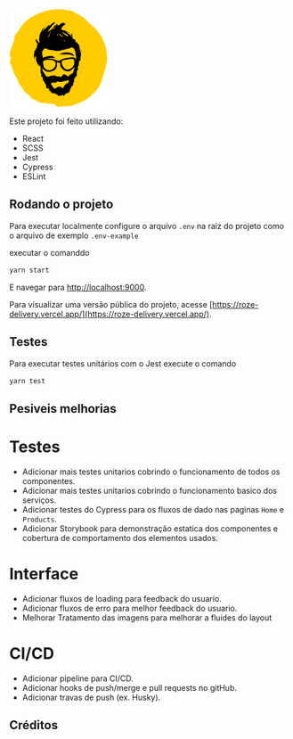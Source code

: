 ![Roze Delivery](src/assets/images/png/logo.png)

Este projeto foi feito utilizando:

- React
- SCSS
- Jest
- Cypress
- ESLint

## Rodando o projeto

Para executar localmente configure o arquivo ```.env``` na raiz do projeto como o arquivo de exemplo ``` .env-example ```

executar o comanddo

```bash
yarn start
```

E navegar para [http://localhost:9000](http://localhost:9000).

Para visualizar uma versão pública do projeto, acesse [https://roze-delivery.vercel.app/](https://roze-delivery.vercel.app/).

## Testes

Para executar testes unitários com o Jest execute o comando

```bash
yarn test
```


## Pesiveis melhorias

# Testes
- Adicionar mais testes unitarios cobrindo o funcionamento de todos os componentes.
- Adicionar mais testes unitarios cobrindo o funcionamento basico dos serviços.
- Adicionar testes do Cypress para os fluxos de dado nas paginas ```Home``` e ```Products```.
- Adicionar Storybook para demonstração estatica dos componentes e cobertura de comportamento dos elementos usados.

# Interface
- Adicionar fluxos de loading para feedback do usuario.
- Adicionar fluxos de erro para melhor feedback do usuario.
- Melhorar Tratamento das imagens para melhorar a fluides do layout

# CI/CD
- Adicionar pipeline para CI/CD.
- Adicionar hooks de push/merge e pull requests no gitHub.
- Adicionar travas de push (ex. Husky).

## Créditos

